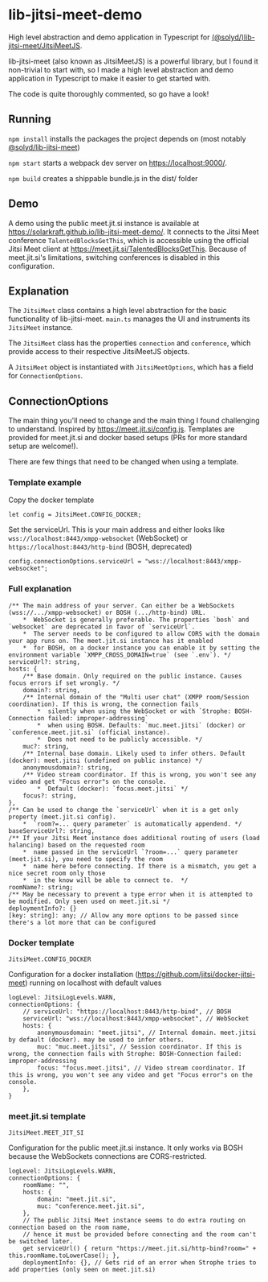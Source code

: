 # lib-jitsi-meet-demo

High level abstraction and demo application in Typescript for [(@solyd/)lib-jitsi-meet/JitsiMeetJS](https://github.com/solydhq/lib-jitsi-meet).

lib-jitsi-meet (also known as JitsiMeetJS) is a powerful library, but I found it non-trivial to start with, so I made a high level abstraction and demo application in Typescript to make it easier to get started with. 

The code is quite thoroughly commented, so go have a look!

## Running

`npm install` installs the packages the project depends on (most notably [@solyd/lib-jitsi-meet](https://github.com/solydhq/lib-jitsi-meet))

`npm start` starts a webpack dev server on [https://localhost:9000/](https://localhost:9000/). 

`npm build` creates a shippable bundle.js in the dist/ folder

## Demo

A demo using the public meet.jit.si instance is available at https://solarkraft.github.io/lib-jitsi-meet-demo/. It connects to the Jitsi Meet conference `TalentedBlocksGetThis`, which is accessible using the official Jitsi Meet client at https://meet.jit.si/TalentedBlocksGetThis. Because of meet.jit.si's limitations, switching conferences is disabled in this configuration.

## Explanation

The `JitsiMeet` class contains a high level abstraction for the basic functionality of lib-jitsi-meet. `main.ts` manages the UI and instruments its `JitsiMeet` instance. 

The `JitsiMeet` class has the properties `connection` and `conference`, which provide access to their respective JitsiMeetJS objects. 

A `JitsiMeet` object is instantiated with `JitsiMeetOptions`, which has a field for `ConnectionOptions`. 

## ConnectionOptions

The main thing you'll need to change and the main thing I found challenging to understand. Inspired by https://meet.jit.si/config.js. Templates are provided for meet.jit.si and docker based setups (PRs for more standard setup are welcome!). 

There are few things that need to be changed when using a template. 

### Template example

Copy the docker template

```
let config = JitsiMeet.CONFIG_DOCKER;
```

Set the serviceUrl. This is your main address and either looks like `wss://localhost:8443/xmpp-websocket` (WebSocket) or `https://localhost:8443/http-bind` (BOSH, deprecated)

```
config.connectionOptions.serviceUrl = "wss://localhost:8443/xmpp-websocket";
```

### Full explanation
```
/** The main address of your server. Can either be a WebSockets (wss://.../xmpp-websocket) or BOSH (.../http-bind) URL. 
    *  WebSocket is generally preferable. The properties `bosh` and `websocket` are deprecated in favor of `serviceUrl`. 
    *  The server needs to be configured to allow CORS with the domain your app runs on. The meet.jit.si instance has it enabled
    *  for BOSH, on a docker instance you can enable it by setting the environment variable `XMPP_CROSS_DOMAIN=true` (see `.env`). */
serviceUrl?: string,
hosts: {
    /** Base domain. Only required on the public instance. Causes focus errors if set wrongly. */
    domain?: string,
    /** Internal domain of the "Multi user chat" (XMPP room/Session coordination). If this is wrong, the connection fails 
        *  silently when using the WebSocket or with `Strophe: BOSH-Connection failed: improper-addressing`
        *  when using BOSH. Defaults: `muc.meet.jitsi` (docker) or `conference.meet.jit.si` (official instance).
        *  Does not need to be publicly accessible. */
    muc?: string,
    /** Internal base domain. Likely used to infer others. Default (docker): meet.jitsi (undefined on public instance) */
    anonymousdomain?: string,
    /** Video stream coordinator. If this is wrong, you won't see any video and get "Focus error"s on the console. 
        *  Default (docker): `focus.meet.jitsi` */
    focus?: string,
},
/** Can be used to change the `serviceUrl` when it is a get only property (meet.jit.si config).
    *  `room?=... query parameter` is automatically appendend. */
baseServiceUrl?: string,
/** If your Jitsi Meet instance does additional routing of users (load halancing) based on the requested room
    *  name passed in the serviceUrl `?room=...` query parameter (meet.jit.si), you need to specify the room
    *  name here before connecting. If there is a mismatch, you get a nice secret room only those 
    *  in the know will be able to connect to.  */
roomName?: string;
/** May be necessary to prevent a type error when it is attempted to be modified. Only seen used on meet.jit.si */
deploymentInfo?: {}
[key: string]: any; // Allow any more options to be passed since there's a lot more that can be configured
```

### Docker template

`JitsiMeet.CONFIG_DOCKER`

Configuration for a docker installation (https://github.com/jitsi/docker-jitsi-meet) running on localhost with default values

```
logLevel: JitsiLogLevels.WARN,
connectionOptions: {
    // serviceUrl: "https://localhost:8443/http-bind", // BOSH
    serviceUrl: "wss://localhost:8443/xmpp-websocket", // WebSocket
    hosts: {
        anonymousdomain: "meet.jitsi", // Internal domain. meet.jitsi by default (docker). may be used to infer others. 
        muc: "muc.meet.jitsi", // Session coordinator. If this is wrong, the connection fails with Strophe: BOSH-Connection failed: improper-addressing
        focus: "focus.meet.jitsi", // Video stream coordinator. If this is wrong, you won't see any video and get "Focus error"s on the console. 
    },
}
```

### meet.jit.si template

`JitsiMeet.MEET_JIT_SI`

Configuration for the public meet.jit.si instance. It only works via BOSH because the WebSockets connections are CORS-restricted. 

```
logLevel: JitsiLogLevels.WARN,
connectionOptions: {
    roomName: "",
    hosts: {
        domain: "meet.jit.si",
        muc: "conference.meet.jit.si",
    },
    // The public Jitsi Meet instance seems to do extra routing on connection based on the room name, 
    // hence it must be provided before connecting and the room can't be switched later.  
    get serviceUrl() { return "https://meet.jit.si/http-bind?room=" + this.roomName.toLowerCase(); },
    deploymentInfo: {}, // Gets rid of an error when Strophe tries to add properties (only seen on meet.jit.si)
```